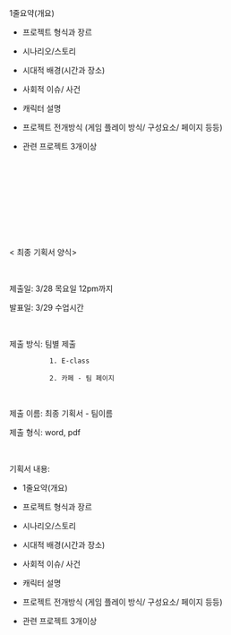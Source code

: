 1줄요약(개요)

- 프로젝트 형식과 장르

- 시나리오/스토리 

- 시대적 배경(시간과 장소)

- 사회적 이슈/ 사건

- 캐릭터 설명

- 프로젝트 전개방식 (게임 플레이 방식/ 구성요소/ 페이지 등등)

- 관련 프로젝트 3개이상

​

​

​

​

​

< 최종 기획서 양식>

​

제출일: 3/28 목요일 12pm까지

발표일: 3/29 수업시간

​

제출 방식: 팀별 제출

              1. E-class

              2. 카페 - 팀 페이지

​

제출 이름: 최종 기획서 - 팀이름

제출 형식: word, pdf

​

기획서 내용:

- 1줄요약(개요)

- 프로젝트 형식과 장르

- 시나리오/스토리 

- 시대적 배경(시간과 장소)

- 사회적 이슈/ 사건

- 캐릭터 설명

- 프로젝트 전개방식 (게임 플레이 방식/ 구성요소/ 페이지 등등)

- 관련 프로젝트 3개이상
